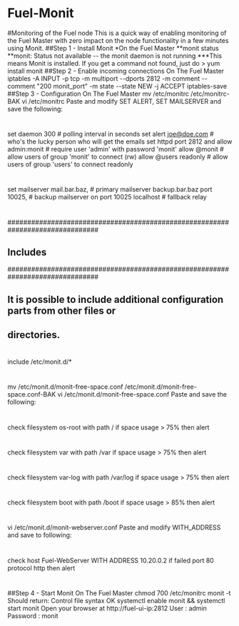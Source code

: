 # Fuel-Monit
#Monitoring of the Fuel node
This is a quick way of enabling monitoring of the Fuel Master with zero impact on the node functionality in a few minutes using Monit.
##Step 1 - Install Monit
*On the Fuel Master
**monit status
**monit: Status not available -- the monit daemon is not running
***This means Monit is installed.  If you get a command not found, just do > yum install monit
##Step 2 - Enable incoming connections 
On The Fuel Master
iptables -A INPUT -p tcp -m multiport --dports 2812 -m comment --comment "200 monit_port" -m state --state NEW -j ACCEPT
iptables-save
##Step 3 - Configuration
On The Fuel Master
mv /etc/monitrc /etc/monitrc-BAK
vi /etc/monitrc 
Paste and modify SET ALERT, SET MAILSERVER and save the following:
#
set daemon 300 # polling interval in seconds
set alert joe@doe.com # who's the lucky person who will get the emails
set httpd port 2812 and
allow admin:monit # require user 'admin' with password 'monit'
allow @monit # allow users of group 'monit' to connect (rw)
allow @users readonly # allow users of group 'users' to connect readonly
#
set mailserver mail.bar.baz, # primary mailserver
backup.bar.baz port 10025, # backup mailserver on port 10025
localhost # fallback relay
#
###############################################################################
## Includes
###############################################################################
##
## It is possible to include additional configuration parts from other files or
## directories.
#
include /etc/monit.d/*
#
mv /etc/monit.d/monit-free-space.conf /etc/monit.d/monit-free-space.conf-BAK
vi /etc/monit.d/monit-free-space.conf
Paste and save the following: 
#
check filesystem os-root with path /
if space usage > 75% then alert
#
check filesystem var with path /var
if space usage > 75% then alert
#
check filesystem var-log with path /var/log
if space usage > 75% then alert
#
check filesystem boot with path /boot
if space usage > 85% then alert
#
vi /etc/monit.d/monit-webserver.conf
Paste and modify WITH_ADDRESS and save to following:
#
check host Fuel-WebServer WITH ADDRESS 10.20.0.2
if failed
port 80 protocol http
then alert
#
##Step 4 - Start Monit
On The Fuel Master
chmod 700 /etc/monitrc
monit -t
Should return: Control file syntax OK
systemctl enable monit && systemctl start monit
Open your browser at http://fuel-ui-ip:2812
User : admin
Password : monit
